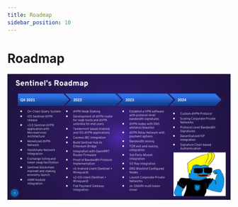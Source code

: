 ```yaml
---
title: Roadmap
sidebar_position: 10
---
```


# Roadmap

![](/img/getting-started/roadmap.png)